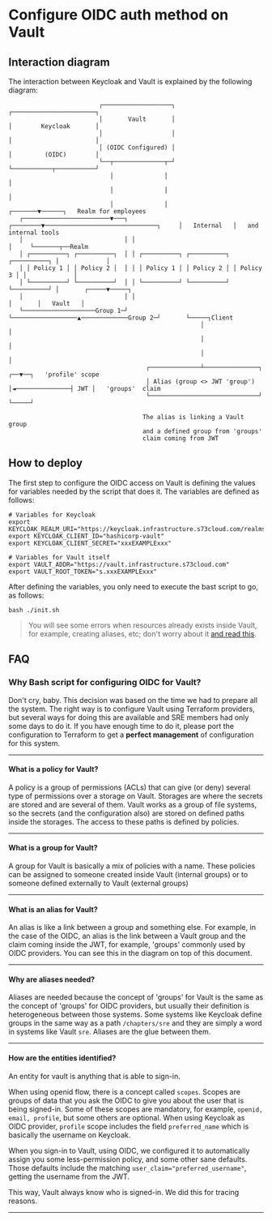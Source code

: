 # Configure OIDC auth method on Vault

## Interaction diagram

The interaction between Keycloak and Vault is explained by the following diagram:

```text
                         ┌───────────────────┐                               ┌───────────────────────┐
                         │       Vault       │                               │        Keycloak       │
                         │                   │                               │                       │
                         │ (OIDC Configured) │                               │         (OIDC)        │
                         └──┬──────────────┬─┘                               └───────────┬───────────┘
                            │              │                                             │
                            │              │                                             │
                            │              │                                     ┌───────▼──────┐   Realm for employees
   ┌────────────────────────▼───┐ ┌────────▼───────────────────────────────┐     │   Internal   │   and internal tools
   │                            │ │                                        │     └───────┬──Realm
   │ ┌──────────┐ ┌──────────┐  │ │ ┌──────────┐ ┌──────────┐ ┌──────────┐ │             │
   │ │ Policy 1 │ │ Policy 2 │  │ │ │ Policy 1 │ │ Policy 2 │ │ Policy 3 │ │             │
   │ └──────────┘ └──────────┘  │ │ └──────────┘ └──────────┘ └──────────┘ │       ┌─────▼─────┐
   │                            │ │                                        │       │   Vault   │
   └────────────────────Group 1─┘ └──────────────────▲─────────────Group 2─┘       └─────┐Client
                                                     │                                   │
                                                     │                                   │
                                                     │                                   │
                                      ┌──────────────┴───────────────┐                ┌──▼──┐   'profile' scope
                                      │ Alias (group <> JWT 'group') │◄───────────────┤ JWT │   'groups'  claim
                                      └──────────────────────────────┘                └─────┘

                                     The alias is linking a Vault group
                                     and a defined group from 'groups'
                                     claim coming from JWT
```

## How to deploy

The first step to configure the OIDC access on Vault is defining the values for variables needed by the script that does it. 
The variables are defined as follows:

```console
# Variables for Keycloak
export KEYCLOAK_REALM_URI="https://keycloak.infrastructure.s73cloud.com/realms/internal"
export KEYCLOAK_CLIENT_ID="hashicorp-vault"
export KEYCLOAK_CLIENT_SECRET="xxxEXAMPLExxx"

# Variables for Vault itself
export VAULT_ADDR="https://vault.infrastructure.s73cloud.com"
export VAULT_ROOT_TOKEN="s.xxxEXAMPLExxx"
```

After defining the variables, you only need to execute the bast script to go, as follows:

```console
bash ./init.sh
```

> You will see some errors when resources already exists inside Vault, for example, creating aliases, etc; don't worry about it
> [and read this](README.md#why-bash-script-for-configuring-oidc-for-vault).

## FAQ

### Why Bash script for configuring OIDC for Vault?

Don't cry, baby. This decision was based on the time we had to prepare all the system. The right way is to configure Vault 
using Terraform providers, but several ways for doing this are available and SRE members had only some days to do it. 
If you have enough time to do it, please port the configuration to Terraform to get a **perfect management** of
configuration for this system.

---

#### What is a policy for Vault?

A policy is a group of permissions (ACLs) that can give (or deny) several type of permissions over a storage on Vault.
Storages are where the secrets are stored and are several of them. Vault works as a group of file systems, so the secrets
(and the configuration also) are stored on defined paths inside the storages. The access to these paths is defined by policies.

---

#### What is a group for Vault?

A group for Vault is basically a mix of policies with a name. These policies can be assigned to someone created inside
Vault (internal groups) or to someone defined externally to Vault (external groups)

---

#### What is an alias for Vault?

An alias is like a link between a group and something else. For example, in the case of the OIDC, an alias is the link
between a Vault group and the claim coming inside the JWT, for example, 'groups' commonly used by OIDC providers.
You can see this in the diagram on top of this document.

---

#### Why are aliases needed?

Aliases are needed because the concept of 'groups' for Vault is the same as the concept of 'groups' for OIDC providers,
but usually their definition is heterogeneous between those systems. Some systems like Keycloak define groups in the
same way as a path `/chapters/sre` and they are simply a word in systems like Vault `sre`. Aliases are the glue between
them.

---

#### How are the entities identified?

An entity for vault is anything that is able to sign-in.

When using openid flow, there is a concept called `scopes`. Scopes are groups of data that you ask the OIDC to give you about 
the user that is being signed-in. Some of these scopes are mandatory, for example, `openid, email, profile`, but some others
are optional. When using Keycloak as OIDC provider, `profile` scope includes the field `preferred_name` which is basically 
the username on Keycloak.

When you sign-in to Vault, using OIDC, we configured it to automatically assign you some less-permission policy, and 
some other sane defaults. Those defaults include the matching `user_claim="preferred_username"`, getting the username
from the JWT.

This way, Vault always know who is signed-in. We did this for tracing reasons.

---
